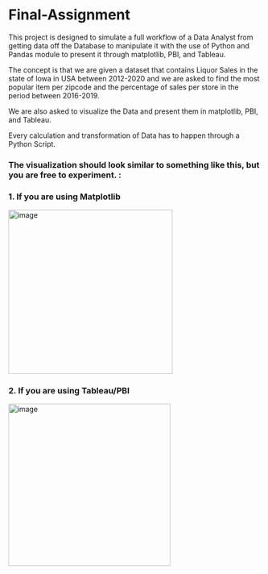 # Final-Assignment
This project is designed to simulate a full workflow of a Data Analyst from getting data off the Database to manipulate it with the use of Python and Pandas module to present it through matplotlib, PBI, and Tableau.

The concept is that we are given a dataset that contains Liquor Sales in the state of Iowa in USA between 2012-2020 and we are asked to find the most popular item per zipcode and the percentage of sales per store in the period between 2016-2019.

We are also asked to visualize the Data and present them in matplotlib, PBI, and Tableau.

Every calculation and transformation of Data has to happen through a Python Script. 

### The visualization should look similar to something like this, but you are free to experiment. :


### 1.  If you are using Matplotlib

<img width="326" alt="image" src="https://github.com/mao-at/BI-SEP/assets/77296054/a753abb2-6a6f-4c8e-ae9d-970a5396dfaf">


### 2. If you are using Tableau/PBI

<img width="322" alt="image" src="https://github.com/mao-at/BI-SEP/assets/77296054/c04d21d1-ca2a-47c8-999f-0bf01f4b1e2a">
